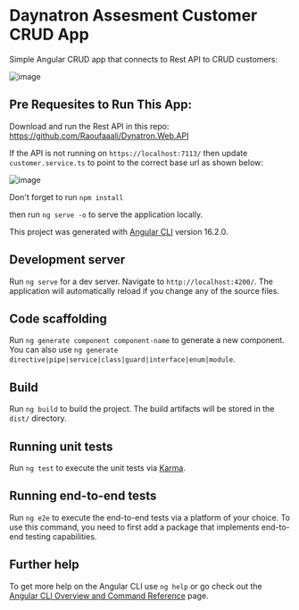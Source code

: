 # Daynatron Assesment Customer CRUD App

Simple Angular CRUD app that connects to Rest API to CRUD customers:  

![image](https://github.com/Raoufaaali/Daynatron.Customer.Management.App/assets/50347954/691f35b6-72dd-4505-aa12-f4329aef2e41)

## Pre Requesites to Run This App:

Download and run the Rest API in this repo: https://github.com/Raoufaaali/Dynatron.Web.API

If the API is not running on `https://localhost:7113/` then update `customer.service.ts` to point to the correct base url as shown below:

![image](https://github.com/Raoufaaali/Daynatron.Customer.Management.App/assets/50347954/9ceab370-4c77-4713-8b8d-1a9c90f1db9c)

Don't forget to run `npm install`

then run `ng serve -o` to serve the application locally. 

This project was generated with [Angular CLI](https://github.com/angular/angular-cli) version 16.2.0.

## Development server

Run `ng serve` for a dev server. Navigate to `http://localhost:4200/`. The application will automatically reload if you change any of the source files.

## Code scaffolding

Run `ng generate component component-name` to generate a new component. You can also use `ng generate directive|pipe|service|class|guard|interface|enum|module`.

## Build

Run `ng build` to build the project. The build artifacts will be stored in the `dist/` directory.

## Running unit tests

Run `ng test` to execute the unit tests via [Karma](https://karma-runner.github.io).

## Running end-to-end tests

Run `ng e2e` to execute the end-to-end tests via a platform of your choice. To use this command, you need to first add a package that implements end-to-end testing capabilities.

## Further help

To get more help on the Angular CLI use `ng help` or go check out the [Angular CLI Overview and Command Reference](https://angular.io/cli) page.
